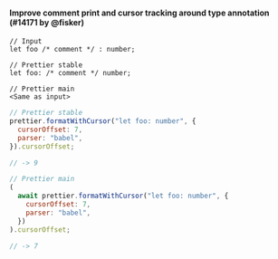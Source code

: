 #### Improve comment print and cursor tracking around type annotation (#14171 by @fisker)

<!-- prettier-ignore -->
```tsx
// Input
let foo /* comment */ : number;

// Prettier stable
let foo: /* comment */ number;

// Prettier main
<Same as input>
```

```js
// Prettier stable
prettier.formatWithCursor("let foo: number", {
  cursorOffset: 7,
  parser: "babel",
}).cursorOffset;

// -> 9

// Prettier main
(
  await prettier.formatWithCursor("let foo: number", {
    cursorOffset: 7,
    parser: "babel",
  })
).cursorOffset;

// -> 7
```

